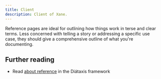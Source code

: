 ```yaml
---
title: Client
description: Client of Xane.
---
```


Reference pages are ideal for outlining how things work in terse and clear terms.
Less concerned with telling a story or addressing a specific use case, they should give a comprehensive outline of what you're documenting.

## Further reading

-   Read [about reference](https://diataxis.fr/reference/) in the Diátaxis framework
